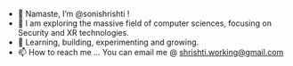 - 👋 Namaste, I’m @sonishrishti !
- 👀 I am exploring the massive field of computer sciences, focusing on Security and XR technologies.
- 🌱 Learning, building, experimenting and growing.
- 📫 How to reach me ...
You can email me @ shrishti.working@gmail.com
